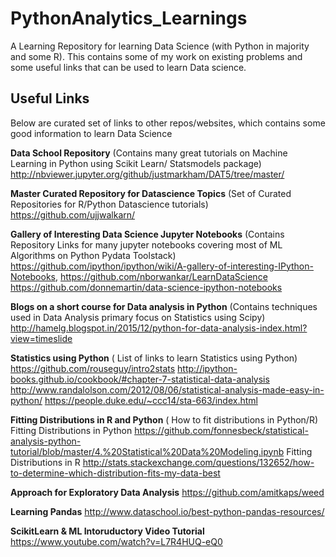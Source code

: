 # PythonAnalytics_Learnings
A Learning Repository for learning Data Science (with Python in majority and some R). This contains some of my work on existing problems and some useful links that can be used to learn Data science.

## Useful Links
Below are curated set of links to other repos/websites, which contains some good information to learn Data Science

**Data School Repository** (Contains many great tutorials on Machine Learning in Python using Scikit Learn/ Statsmodels package) http://nbviewer.jupyter.org/github/justmarkham/DAT5/tree/master/

**Master Curated Repository for Datascience Topics** (Set of Curated Repositories for R/Python Datascience tutorials)
https://github.com/ujjwalkarn/

**Gallery of Interesting Data Science Jupyter Notebooks** (Contains Repository Links for many jupyter notebooks covering most of ML Algorithms on Python Pydata Toolstack)
https://github.com/ipython/ipython/wiki/A-gallery-of-interesting-IPython-Notebooks, https://github.com/nborwankar/LearnDataScience https://github.com/donnemartin/data-science-ipython-notebooks

**Blogs on a short course for Data analysis in Python** (Contains techniques used in Data Analysis primary focus on Statistics using Scipy) http://hamelg.blogspot.in/2015/12/python-for-data-analysis-index.html?view=timeslide

**Statistics using Python** ( List of links to learn Statistics using Python)
https://github.com/rouseguy/intro2stats http://ipython-books.github.io/cookbook/#chapter-7-statistical-data-analysis http://www.randalolson.com/2012/08/06/statistical-analysis-made-easy-in-python/ https://people.duke.edu/~ccc14/sta-663/index.html

**Fitting Distributions in R and Python** ( How to fit distributions in Python/R)
Fitting Distributions in Python https://github.com/fonnesbeck/statistical-analysis-python-tutorial/blob/master/4.%20Statistical%20Data%20Modeling.ipynb
Fitting Distributions in R http://stats.stackexchange.com/questions/132652/how-to-determine-which-distribution-fits-my-data-best

**Approach for Exploratory Data Analysis** https://github.com/amitkaps/weed

**Learning Pandas** http://www.dataschool.io/best-python-pandas-resources/

**ScikitLearn & ML Intoruductory Video Tutorial** https://www.youtube.com/watch?v=L7R4HUQ-eQ0



